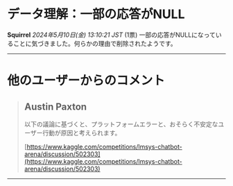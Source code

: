 # データ理解：一部の応答がNULL

**Squirrel** *2024年5月10日(金) 13:10:21 JST* (1票)
一部の応答がNULLになっていることに気づきました。何らかの理由で削除されたようです。

---
# 他のユーザーからのコメント

> ## Austin Paxton
> 
> 以下の議論に基づくと、プラットフォームエラーと、おそらく不安定なユーザー行動が原因と考えられます。
> 
> [https://www.kaggle.com/competitions/lmsys-chatbot-arena/discussion/502303](https://www.kaggle.com/competitions/lmsys-chatbot-arena/discussion/502303)
> 
> 
> 
--- 

